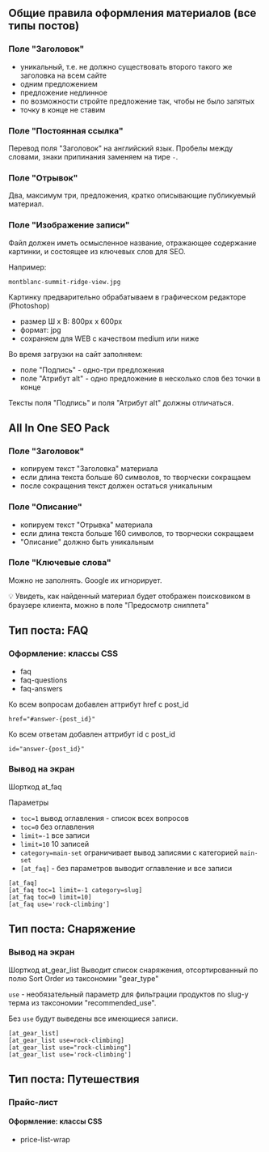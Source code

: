 ## Общие правила оформления материалов (все типы постов)
### Поле "Заголовок"
- уникальный, т.е. не должно существовать второго такого же заголовка на всем сайте
- одним предложением
- предложение недлинное
- по возможности стройте предложение так, чтобы не было запятых
- точку в конце не ставим

### Поле "Постоянная ссылка"
Перевод поля "Заголовок" на английский язык. Пробелы между словами, знаки припинания заменяем на тире `-`.
### Поле "Отрывок"
Два, максимум три, предложения, кратко описывающие публикуемый материал.

### Поле "Изображение записи"
Файл должен иметь осмысленное название, отражающее содержание картинки, и состоящее из ключевых слов для SEO.

Например:
```
montblanc-summit-ridge-view.jpg
```

Картинку предварительно обрабатываем в графическом редакторе (Photoshop)
- размер Ш x В: 800px x 600px
- формат: jpg
- сохраняем для WEB c качеством medium или ниже

Во время загрузки на сайт заполняем:
- поле "Подпись" - одно-три предложения
- поле "Атрибут alt" - одно предложение в несколько слов без точки в конце

Тексты поля "Подпись" и  поля "Атрибут alt" должны отличаться.

## All In One SEO Pack
### Поле "Заголовок"
- копируем текст "Заголовка" материала
- если длина текста больше 60 символов, то творчески сокращаем
- после сокращения текст должен остаться уникальным

### Поле "Описание"
- копируем текст "Отрывка" материала
- если длина текста больше 160 символов, то творчески сокращаем
- "Описание" должно быть уникальным

### Поле "Ключевые слова"
Можно не заполнять. Google их игнорирует.


 :bulb: Увидеть, как найденный материал будет отображен поисковиком в браузере клиента, можно в поле "Предосмотр сниппета"

## Тип поста: FAQ
### Оформление: классы CSS
- faq
- faq-questions
- faq-answers


Ко всем вопросам добавлен аттрибут href с post_id 
```
href="#answer-{post_id}"

```


Ко всем ответам добавлен аттрибут id с post_id 
```
id="answer-{post_id}"

```

### Вывод на экран
Шорткод at_faq

Параметры
- `toc=1` вывод оглавления - список всех вопросов
- `toc=0` без оглавления
- `limit=-1` все записи
- `limit=10` 10 записей
- `category=main-set` ограничивает вывод записями с категорией `main-set`
- `[at_faq]` - без параметров выводит оглавление и все записи
```
[at_faq] 
[at_faq toc=1 limit=-1 category=slug]
[at_faq toc=0 limit=10]
[at_faq use='rock-climbing']
```

## Тип поста: Снаряжение
### Вывод на экран
Шорткод at_gear_list
Выводит список снаряжения, отсортированный по полю Sort Order из  таксономии "gear_type"

`use` - необязательный параметр для фильтрации продуктов по slug-у терма из таксономии "recommended_use".

Без `use` будут выведены все имеющиеся записи.
```
[at_gear_list] 
[at_gear_list use=rock-climbing]
[at_gear_list use="rock-climbing"]
[at_gear_list use='rock-climbing']
```
## Тип поста: Путешествия
### Прайс-лист

#### Оформление: классы CSS
- price-list-wrap





